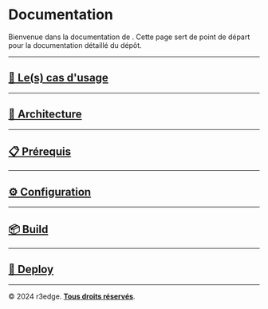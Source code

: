 # Documentation <r3edge-githubrepo-template>

Bienvenue dans la documentation de **<r3edge-repo-template>**. Cette page sert de point de départ pour la documentation détaillé du dépôt.

---
## [📌 Le(s) cas d'usage](Usages.md)

---
## [🧩 Architecture](Architecture.md)

---
## [📋 Prérequis](Prerequis.md)

---
## [⚙️ Configuration](Configuration.md)

---
## [📦 Build](Build.md)

---
## [🚀 Deploy](Deploy.md)

---

© 2024 r3edge. [**Tous droits réservés**](../LICENSE).
